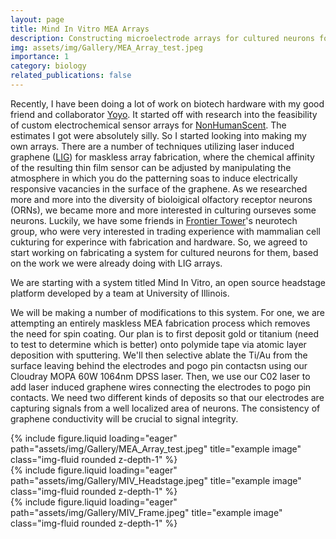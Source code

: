 ```yaml
---
layout: page
title: Mind In Vitro MEA Arrays
description: Constructing microelectrode arrays for cultured neurons for Frotnier Tower's Neurotech floor
img: assets/img/Gallery/MEA_Array_test.jpeg
importance: 1
category: biology
related_publications: false
---
```

Recently, I have been doing a lot of work on biotech hardware with my good friend and collaborator <a href="https://yoyo.cat">Yoyo</a>. It started off with research into the feasibility of custom electrochemical sensor arrays for <a href="https://eigenlucy.com/projects/nonhumanscent">NonHumanScent</a>. The estimates I got were absolutely silly. So I started looking into making my own arrays. There are a number of techniques utilizing laser induced graphene (<a href="https://www.nature.com/articles/ncomms6714">LIG</a>) for maskless array fabrication, where the chemical affinity of the resulting thin film sensor can be adjusted by manipulating the atmosphere in which you do the patterning soas to induce electrically responsive vacancies in the surface of the graphene. As we researched more and more into the diversity of bioloigical olfactory receptor neurons (ORNs), we became more and more interested in culturing ourseves some neurons. Luckily, we have some friends in <a href="https://frontiertower.io">Frontier Tower</a>'s neurotech group, who were very interested in trading experience with mammalian cell cukturing for experince with fabrication and hardware. So, we agreed to start working on fabricating a system for cultured neurons for them, based on the work we were already doing with LIG arrays.

We are starting with a system titled Mind In Vitro, an open source headstage platform developed by a <a href-="https://mindinvitro.illinois.edu">team at University of Illinois</a>.

We will be making a number of modifications to this system. For one, we are attempting an entirely maskless MEA fabrication process which removes the need for spin coating. Our plan is to first deposit gold or titanium (need to test to determine which is better) onto polymide tape via atomic layer deposition with sputtering. We'll then selective ablate the Ti/Au from the surface leaving behind the electrodes and pogo pin contactsn using our Cloudray MOPA 60W 1064nm DPSS laser. Then, we use our C02 laser to add laser induced graphene wires connecting the electrodes to pogo pin contacts. We need two different kinds of deposits so that our electrodes are capturing signals from a well localized area of neurons. The consistency of graphene conductivity will be crucial to signal integrity.


<div class="row">
    <div class="col-sm mt-3 mt-md-0">
        {% include figure.liquid loading="eager" path="assets/img/Gallery/MEA_Array_test.jpeg" title="example image" class="img-fluid rounded z-depth-1" %}
    </div>
    <div class="col-sm mt-3 mt-md-0">
        {% include figure.liquid loading="eager" path="assets/img/Gallery/MIV_Headstage.jpeg" title="example image" class="img-fluid rounded z-depth-1" %}
    </div>
<div class="col-sm mt-3 mt-md-0">
        {% include figure.liquid loading="eager" path="assets/img/Gallery/MIV_Frame.jpeg" title="example image" class="img-fluid rounded z-depth-1" %}
    </div>
</div>


